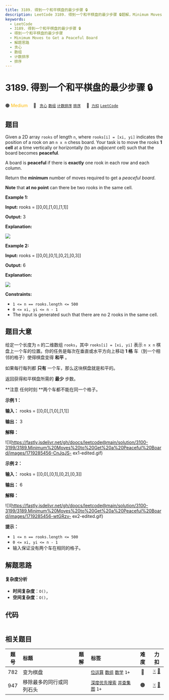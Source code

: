 ```yaml
---
title: 3189. 得到一个和平棋盘的最少步骤 🔒
description: LeetCode 3189. 得到一个和平棋盘的最少步骤 🔒题解，Minimum Moves to Get a Peaceful Board，包含解题思路、复杂度分析以及完整的 JavaScript 代码实现。
keywords:
  - LeetCode
  - 3189. 得到一个和平棋盘的最少步骤 🔒
  - 得到一个和平棋盘的最少步骤
  - Minimum Moves to Get a Peaceful Board
  - 解题思路
  - 贪心
  - 数组
  - 计数排序
  - 排序
---
```


# 3189. 得到一个和平棋盘的最少步骤 🔒

🟠 <font color=#ffb800>Medium</font>&emsp; 🔖&ensp; [`贪心`](/tag/greedy.md) [`数组`](/tag/array.md) [`计数排序`](/tag/counting-sort.md) [`排序`](/tag/sorting.md)&emsp; 🔗&ensp;[`力扣`](https://leetcode.cn/problems/minimum-moves-to-get-a-peaceful-board) [`LeetCode`](https://leetcode.com/problems/minimum-moves-to-get-a-peaceful-board)

## 题目

Given a 2D array `rooks` of length `n`, where `rooks[i] = [xi, yi]` indicates
the position of a rook on an `n x n` chess board. Your task is to move the
rooks **1 cell** at a time vertically or horizontally (to an _adjacent_ cell)
such that the board becomes **peaceful**.

A board is **peaceful** if there is **exactly** one rook in each row and each
column.

Return the **minimum** number of moves required to get a _peaceful board_.

**Note** that **at no point** can there be two rooks in the same cell.



**Example 1:**

**Input:** rooks = [[0,0],[1,0],[1,1]]

**Output:** 3

**Explanation:**

![](https://fastly.jsdelivr.net/gh/doocs/leetcode@main/solution/3100-3199/3189.Minimum%20Moves%20to%20Get%20a%20Peaceful%20Board/images/ex1-edited.gif)

**Example 2:**

**Input:** rooks = [[0,0],[0,1],[0,2],[0,3]]

**Output:** 6

**Explanation:**

![](https://fastly.jsdelivr.net/gh/doocs/leetcode@main/solution/3100-3199/3189.Minimum%20Moves%20to%20Get%20a%20Peaceful%20Board/images/ex2-edited.gif)



**Constraints:**

  * `1 <= n == rooks.length <= 500`
  * `0 <= xi, yi <= n - 1`
  * The input is generated such that there are no 2 rooks in the same cell.


## 题目大意

给定一个长度为 `n` 的二维数组 `rooks`，其中 `rooks[i] = [xi, yi]` 表示 `n x n`
棋盘上一个车的位置。你的任务是每次在垂直或水平方向上移动 **1 格**  车（到一个相邻的格子）使得棋盘变得 **和平** 。

如果每行每列都 **只有** 一个车，那么这块棋盘就是和平的。

返回获得和平棋盘所需的 **最少** 步数。

**注意 任何时刻  **两个车都不能在同一个格子。



**示例 1：**

**输入：** rooks = [[0,0],[1,0],[1,1]]

**输出：** 3

**解释：**

![](https://fastly.jsdelivr.net/gh/doocs/leetcode@main/solution/3100-3199/3189.Minimum%20Moves%20to%20Get%20a%20Peaceful%20Board/images/1719285456-CnJqJS-
ex1-edited.gif)

**示例 2：**

**输入：** rooks = [[0,0],[0,1],[0,2],[0,3]]

**输出：** 6

**解释：**

![](https://fastly.jsdelivr.net/gh/doocs/leetcode@main/solution/3100-3199/3189.Minimum%20Moves%20to%20Get%20a%20Peaceful%20Board/images/1719285456-wtGRzv-
ex2-edited.gif)



**提示：**

  * `1 <= n == rooks.length <= 500`
  * `0 <= xi, yi <= n - 1`
  * 输入保证没有两个车在相同的格子。


## 解题思路

#### 复杂度分析

- **时间复杂度**：`O()`，
- **空间复杂度**：`O()`，

## 代码

```javascript

```

## 相关题目

<!-- prettier-ignore -->
| 题号 | 标题 | 题解 | 标签 | 难度 | 力扣 |
| :------: | :------ | :------: | :------ | :------: | :------: |
| 782 | 变为棋盘 |  |  [`位运算`](/tag/bit-manipulation.md) [`数组`](/tag/array.md) [`数学`](/tag/math.md) `1+` | 🔴 | [🀄️](https://leetcode.cn/problems/transform-to-chessboard) [🔗](https://leetcode.com/problems/transform-to-chessboard) |
| 947 | 移除最多的同行或同列石头 |  |  [`深度优先搜索`](/tag/depth-first-search.md) [`并查集`](/tag/union-find.md) [`图`](/tag/graph.md) `1+` | 🟠 | [🀄️](https://leetcode.cn/problems/most-stones-removed-with-same-row-or-column) [🔗](https://leetcode.com/problems/most-stones-removed-with-same-row-or-column) |